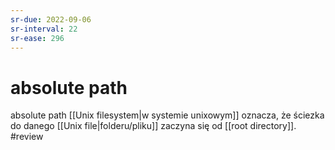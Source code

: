 ```yaml
---
sr-due: 2022-09-06
sr-interval: 22
sr-ease: 296
---
```


# absolute path
absolute path [[Unix filesystem|w systemie unixowym]] oznacza, że ściezka do danego [[Unix file|folderu/pliku]] zaczyna się od [[root directory]].
#review